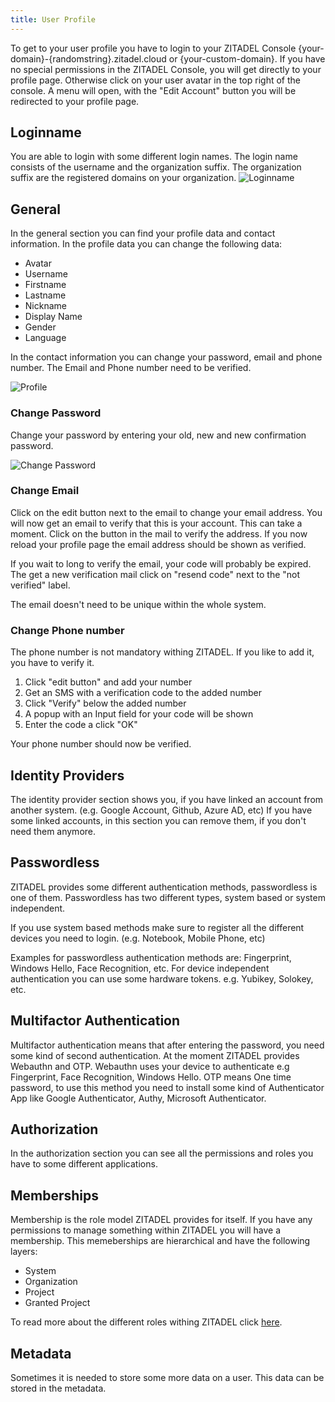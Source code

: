 ```yaml
---
title: User Profile
---
```


To get to your user profile you have to login to your ZITADEL Console {your-domain}-{randomstring}.zitadel.cloud or {your-custom-domain}.
If you have no special permissions in the ZITADEL Console, you will get directly to your profile page. 
Otherwise click on your user avatar in the top right of the console. A menu will open, with the "Edit Account" button you will be redirected to your profile page.

## Loginname

You are able to login with some different login names. The login name consists of the username and the organization suffix. The organization suffix are the registered domains on your organization.
![Loginname](/img/manuals/console_profile_loginname.png)

## General

In the general section you can find your profile data and contact information.
In the profile data you can change the following data:
- Avatar
- Username
- Firstname
- Lastname
- Nickname
- Display Name
- Gender
- Language

In the contact information you can change your password, email and phone number. The Email and Phone number need to be verified.

![Profile](/img/manuals/console_profile.png)
### Change Password

Change your password by entering your old, new and new confirmation password.

![Change Password](/img/change_password.gif)

### Change Email

Click on the edit button next to the email to change your email address.
You will now get an email to verify that this is your account. This can take a moment. 
Click on the button in the mail to verify the address. If you now reload your profile page the email address should be shown as verified.

If you wait to long to verify the email, your code will probably be expired. 
The get a new verification mail click on "resend code" next to the "not verified" label.

The email doesn't need to be unique within the whole system.

### Change Phone number

The phone number is not mandatory withing ZITADEL. If you like to add it, you have to verify it. 

1. Click "edit button" and add your number
2. Get an SMS with a verification code to the added number
3. Click "Verify" below the added number
4. A popup with an Input field for your code will be shown
5. Enter the code a click "OK"

Your phone number should now be verified.

## Identity Providers

The identity provider section shows you, if you have linked an account from another system. (e.g. Google Account, Github, Azure AD, etc)
If you have some linked accounts, in this section you can remove them, if you don't need them anymore.

## Passwordless

ZITADEL provides some different authentication methods, passwordless is one of them.
Passwordless has two different types, system based or system independent.

If you use system based methods make sure to register all the different devices you need to login. (e.g. Notebook, Mobile Phone, etc)
 
Examples for passwordless authentication methods are: Fingerprint, Windows Hello, Face Recognition, etc.
For device independent authentication you can use some hardware tokens. e.g. Yubikey, Solokey, etc.

## Multifactor Authentication

Multifactor authentication means that after entering the password, you need some kind of second authentication.
At the moment ZITADEL provides Webauthn and OTP.
Webauthn uses your device to authenticate e.g Fingerprint, Face Recognition, Windows Hello.
OTP means One time password, to use this method you need to install some kind of Authenticator App like Google Authenticator, Authy, Microsoft Authenticator.


## Authorization

In the authorization section you can see all the permissions and roles you have to some different applications.

## Memberships

Membership is the role model ZITADEL provides for itself. If you have any permissions to manage something within ZITADEL you will have a membership.
This memeberships are hierarchical and have the following layers:
- System
- Organization
- Project
- Granted Project

To read more about the different roles withing ZITADEL click [here](../concepts/structure/managers.md).

## Metadata

Sometimes it is needed to store some more data on a user. This data can be stored in the metadata.

